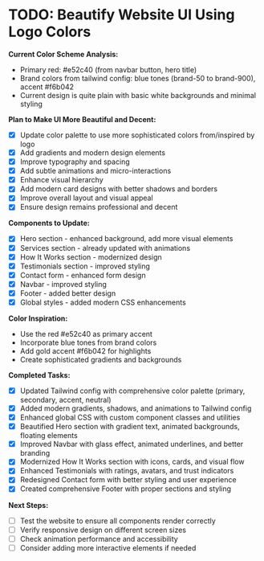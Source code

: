 # TODO: Beautify Website UI Using Logo Colors

**Current Color Scheme Analysis:**
- Primary red: #e52c40 (from navbar button, hero title)
- Brand colors from tailwind config: blue tones (brand-50 to brand-900), accent #f6b042
- Current design is quite plain with basic white backgrounds and minimal styling

**Plan to Make UI More Beautiful and Decent:**
- [x] Update color palette to use more sophisticated colors from/inspired by logo
- [x] Add gradients and modern design elements
- [x] Improve typography and spacing
- [x] Add subtle animations and micro-interactions
- [x] Enhance visual hierarchy
- [x] Add modern card designs with better shadows and borders
- [x] Improve overall layout and visual appeal
- [x] Ensure design remains professional and decent

**Components to Update:**
- [x] Hero section - enhanced background, add more visual elements
- [x] Services section - already updated with animations
- [x] How It Works section - modernized design
- [x] Testimonials section - improved styling
- [x] Contact form - enhanced form design
- [x] Navbar - improved styling
- [x] Footer - added better design
- [x] Global styles - added modern CSS enhancements

**Color Inspiration:**
- Use the red #e52c40 as primary accent
- Incorporate blue tones from brand colors
- Add gold accent #f6b042 for highlights
- Create sophisticated gradients and backgrounds

**Completed Tasks:**
- [x] Updated Tailwind config with comprehensive color palette (primary, secondary, accent, neutral)
- [x] Added modern gradients, shadows, and animations to Tailwind config
- [x] Enhanced global CSS with custom component classes and utilities
- [x] Beautified Hero section with gradient text, animated backgrounds, floating elements
- [x] Improved Navbar with glass effect, animated underlines, and better branding
- [x] Modernized How It Works section with icons, cards, and visual flow
- [x] Enhanced Testimonials with ratings, avatars, and trust indicators
- [x] Redesigned Contact form with better styling and user experience
- [x] Created comprehensive Footer with proper sections and styling

**Next Steps:**
- [ ] Test the website to ensure all components render correctly
- [ ] Verify responsive design on different screen sizes
- [ ] Check animation performance and accessibility
- [ ] Consider adding more interactive elements if needed
